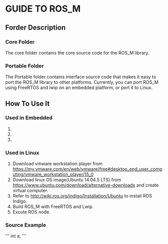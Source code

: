 # GUIDE TO ROS_M

## Forder Description

### Core Folder
The core folder contains the core source code for the ROS_M library.

### Portable Folder
The Portable folder contains interface source code that makes it easy to port the ROS_M library to other platforms.
Currently, you can port ROS_M using FreeRTOS and lwip on an embedded platform, or port it to Linux.




## How To Use It

### Used in Embedded
1. 
2. 
3. 

### Used in Linux
1. Download vmware workstation player from https://my.vmware.com/en/web/vmware/free#desktop_end_user_computing/vmware_workstation_player/15_0
2. Download linux OS image(Ubuntu 14.04.5 LTS) from https://www.ubuntu.com/download/alternative-downloads and create virtual computer.
3. Refer to http://wiki.ros.org/indigo/Installation/Ubuntu to install ROS Indigo.
4. Build ROS_M with FreeRTOS and Lwip.
5. Excute ROS node.




### Source Example

'''
int a;
'''

